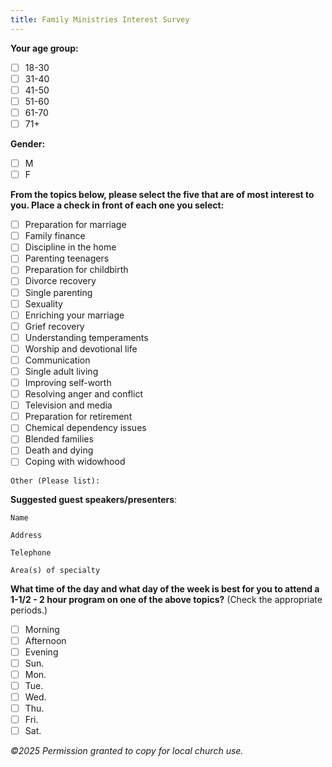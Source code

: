 ```yaml
---
title: Family Ministries Interest Survey
---
```


**Your age group:**

- [ ] 18-30
- [ ] 31-40
- [ ] 41-50
- [ ] 51-60
- [ ] 61-70
- [ ] 71+

**Gender:**

- [ ] M
- [ ] F

**From the topics below, please select the five that are of most interest to you. Place a check in front of each one you select:**

- [ ] Preparation for marriage
- [ ] Family finance
- [ ] Discipline in the home
- [ ] Parenting teenagers
- [ ] Preparation for childbirth
- [ ] Divorce recovery
- [ ] Single parenting
- [ ] Sexuality
- [ ] Enriching your marriage
- [ ] Grief recovery
- [ ] Understanding temperaments 
- [ ] Worship and devotional life
- [ ] Communication
- [ ] Single adult living
- [ ] Improving self-worth
- [ ] Resolving anger and conflict
- [ ] Television and media
- [ ] Preparation for retirement
- [ ] Chemical dependency issues
- [ ] Blended families
- [ ] Death and dying
- [ ] Coping with widowhood

`Other (Please list):`

**Suggested guest speakers/presenters**:

`Name`

`Address`

`Telephone`

`Area(s) of specialty`

**What time of the day and what day of the week is best for you to attend a 1-1/2 - 2 hour program on one of the above topics?** (Check the appropriate periods.)

- [ ] Morning
- [ ] Afternoon
- [ ] Evening
- [ ] Sun.
- [ ] Mon.
- [ ] Tue.
- [ ] Wed.
- [ ] Thu.
- [ ] Fri.
- [ ] Sat.

_©2025 Permission granted to copy for local church use._